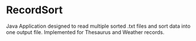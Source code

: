 # RecordSort
Java Application designed to read multiple sorted .txt files and sort data into one output file. Implemented for Thesaurus and Weather records.
